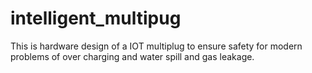 # intelligent_multipug
This is hardware design of a IOT multiplug to ensure safety for modern problems of over charging and water spill and gas leakage.
